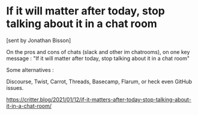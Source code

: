 
# If it will matter after today, stop talking about it in a chat room

[sent by Jonathan Bisson]

On the pros and cons of chats (slack and other im chatrooms), on one key message : "If it will matter after today, stop talking about it in a chat room" 

Some alternatives : 

Discourse, Twist, Carrot, Threads, Basecamp, Flarum, or heck even GitHub issues.


https://critter.blog/2021/01/12/if-it-matters-after-today-stop-talking-about-it-in-a-chat-room/

